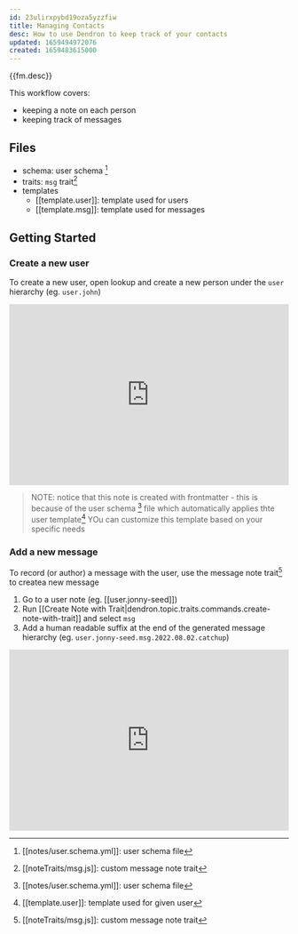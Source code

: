```yaml
---
id: 23ulirxpybd19oza5yzzfiw
title: Managing Contacts
desc: How to use Dendron to keep track of your contacts
updated: 1659494972076
created: 1659483615000
---
```


{{fm.desc}}

This workflow covers:
- keeping a note on each person
- keeping track of messages

## Files
- schema: user schema [^1]
- traits: `msg` trait[^3]
- templates
	- [[template.user]]: template used for users
	- [[template.msg]]: template used for messages

## Getting Started

### Create a new user

To create a new user, open lookup and create a new person under the `user` hierarchy (eg. `user.john`)

<div style="position: relative; padding-bottom: 64.5933014354067%; height: 0;"><iframe src="https://www.loom.com/embed/2b4532c852154b49b246cd887c3ec3f2" frameborder="0" webkitallowfullscreen mozallowfullscreen allowfullscreen style="position: absolute; top: 0; left: 0; width: 100%; height: 100%;"></iframe></div>

> NOTE: notice that this note is created with frontmatter - this is because of the user schema [^1] file which automatically applies thte user template[^2]  YOu can customize this template based on your specific needs

### Add a new message

To record (or author) a message with the user, use the message note trait[^3] to createa new message

1. Go to a user note (eg. [[user.jonny-seed]])
1. Run [[Create Note with Trait|dendron.topic.traits.commands.create-note-with-trait]] and select `msg`
1. Add a human readable suffix at the end of the generated message hierarchy (eg. `user.jonny-seed.msg.2022.08.02.catchup`)

<div style="position: relative; padding-bottom: 64.5933014354067%; height: 0;"><iframe src="https://www.loom.com/embed/05c10f2d3cd34a68a50ea4c8c9206373" frameborder="0" webkitallowfullscreen mozallowfullscreen allowfullscreen style="position: absolute; top: 0; left: 0; width: 100%; height: 100%;"></iframe></div>


[^1]: [[notes/user.schema.yml]]: user schema file
[^2]: [[template.user]]: template used for given user
[^3]: [[noteTraits/msg.js]]: custom message note trait
